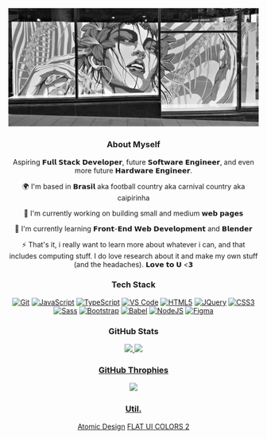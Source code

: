 <div align="center">
  <a href="https://www.jirat.jp/about">
    <img src="./World square mural 2.jpg">
  </a>
  
  <h3>About Myself</h3>
  
  <div>
    <p>
      Aspiring 𝗙𝘂𝗹𝗹 𝗦𝘁𝗮𝗰𝗸 𝗗𝗲𝘃𝗲𝗹𝗼𝗽𝗲𝗿, future 𝗦𝗼𝗳𝘁𝘄𝗮𝗿𝗲 𝗘𝗻𝗴𝗶𝗻𝗲𝗲𝗿, and even more future 𝗛𝗮𝗿𝗱𝘄𝗮𝗿𝗲 𝗘𝗻𝗴𝗶𝗻𝗲𝗲𝗿.
    </p>
    <p>
      🌍  I'm based in 𝗕𝗿𝗮𝘀𝗶𝗹 aka football country aka carnival country aka caipirinha
    </p>
    <p>
      🚀  I'm currently working on building small and medium 𝘄𝗲𝗯 𝗽𝗮𝗴𝗲𝘀
    </p>
    <p>
      🧠  I'm currently learning 𝗙𝗿𝗼𝗻𝘁-𝗘𝗻𝗱 𝗪𝗲𝗯 𝗗𝗲𝘃𝗲𝗹𝗼𝗽𝗺𝗲𝗻𝘁 and 𝗕𝗹𝗲𝗻𝗱𝗲𝗿
    </p>
    <p>
      ⚡  That's it, i really want to learn more about whatever i can, and that includes computing stuff. I do love research about it and make my own stuff (and the headaches). 𝗟𝗼𝘃𝗲 𝘁𝗼 𝗨 <𝟯
    </p>
  </div> 
        
  <h3>
    Tech Stack
  </h3>
  
  <div>
    <a href="https://git-scm.com/" target="_blank" rel="noreferrer"><img src="https://raw.githubusercontent.com/danielcranney/readme-generator/main/public/icons/skills/git-colored.svg" width="36" height="36" alt="Git" /></a>
    <a href="https://developer.mozilla.org/en-US/docs/Web/JavaScript" target="_blank" rel="noreferrer"><img src="https://raw.githubusercontent.com/danielcranney/readme-generator/main/public/icons/skills/javascript-colored.svg" width="36" height="36" alt="JavaScript" /></a>
    <a href="https://www.typescriptlang.org/" target="_blank" rel="noreferrer"><img src="https://raw.githubusercontent.com/danielcranney/readme-generator/main/public/icons/skills/typescript-colored.svg" width="36" height="36" alt="TypeScript" /></a>
    <a href="https://code.visualstudio.com/" target="_blank" rel="noreferrer"><img src="https://raw.githubusercontent.com/danielcranney/readme-generator/main/public/icons/skills/visualstudiocode.svg" width="36" height="36" alt="VS Code" /></a>
    <a href="https://developer.mozilla.org/en-US/docs/Glossary/HTML5" target="_blank" rel="noreferrer"><img src="https://raw.githubusercontent.com/danielcranney/readme-generator/main/public/icons/skills/html5-colored.svg" width="36" height="36" alt="HTML5" /></a>
    <a href="https://jquery.com/" target="_blank" rel="noreferrer"><img src="https://raw.githubusercontent.com/danielcranney/readme-generator/main/public/icons/skills/jquery-colored.svg" width="36" height="36" alt="JQuery" /></a>
    <a href="https://www.w3.org/TR/CSS/#css" target="_blank" rel="noreferrer"><img src="https://raw.githubusercontent.com/danielcranney/readme-generator/main/public/icons/skills/css3-colored.svg" width="36" height="36" alt="CSS3" /></a>
    <a href="https://sass-lang.com/" target="_blank" rel="noreferrer"><img src="https://raw.githubusercontent.com/danielcranney/readme-generator/main/public/icons/skills/sass-colored.svg" width="36" height="36" alt="Sass" /></a>
    <a href="https://getbootstrap.com/" target="_blank" rel="noreferrer"><img src="https://raw.githubusercontent.com/danielcranney/readme-generator/main/public/icons/skills/bootstrap-colored.svg" width="36" height="36" alt="Bootstrap" /></a>
    <a href="https://babeljs.io/" target="_blank" rel="noreferrer"><img src="https://raw.githubusercontent.com/danielcranney/readme-generator/main/public/icons/skills/babel-colored.svg" width="36" height="36" alt="Babel" /></a>
    <a href="https://nodejs.org/en/" target="_blank" rel="noreferrer"><img src="https://raw.githubusercontent.com/danielcranney/readme-generator/main/public/icons/skills/nodejs-colored.svg" width="36" height="36" alt="NodeJS" /></a>
    <a href="https://www.figma.com/" target="_blank" rel="noreferrer"><img src="https://raw.githubusercontent.com/danielcranney/readme-generator/main/public/icons/skills/figma-colored.svg" width="36" height="36" alt="Figma" /></a>
  </div>

  <h3>
    GitHub Stats
  </h3>
  
  <div>
    <a href="https://github.com/aogosto">
    <img height="180em" src="https://github-readme-stats.vercel.app/api?username=aogosto&show_icons=true&theme=github_dark&include_all_commits=true&count_private=true">
    <img height="180em" src="https://github-readme-stats.vercel.app/api/top-langs/?username=Acgusto&layout=compact&langs_count=16&theme=github_dark">
  </div>

  <h3>
    GitHub Throphies
  </h3>
  
  ![](https://github-profile-trophy.vercel.app/?username=aogosto&theme=darkhub&no-frame=false&no-bg=true&margin-w=4)

  <h3>
    Util.
  </h3>

  <div>
    <a href="https://bradfrost.com/blog/post/atomic-web-design/">Atomic Design</a>
    <a href="https://flatuicolors.com">FLAT UI COLORS 2</a>
  </div>
</div>
